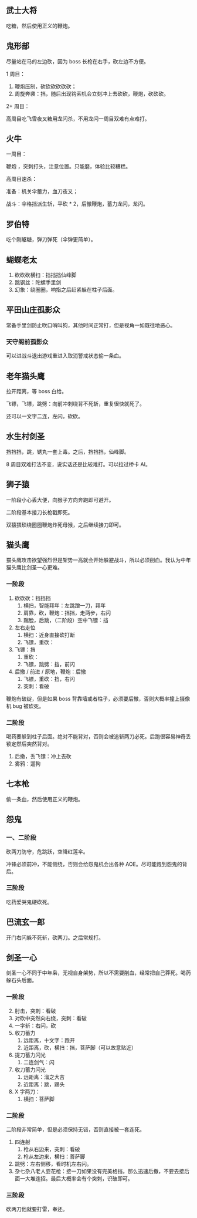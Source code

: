 ## 武士大将

吃糖，然后使用正义的鞭炮。

## 鬼形部

尽量站在马的左边砍，因为 boss 长枪在右手，砍左边不方便。

1 周目：

1. 鞭炮压制，砍砍砍砍砍砍；
2. 周旋奔袭：挡，随后出现钩索机会立刻冲上去砍砍，鞭炮，砍砍砍。

2+ 周目：

高周目吃飞雪夜叉糖用龙闪杀，不用龙闪一周目双难有点难打。

## 火牛

一周目：

鞭炮 ，突刺打头，注意位置。只能磨，体验比较糟糕。

高周目速杀：

准备：机关伞蓄力，血刀夜叉；

战斗：伞格挡派生斩，平砍 * 2，后撤鞭炮，蓄力龙闪，龙闪。

## 罗伯特

吃个刚躯糖，弹刀弹死（伞弹更简单）。

## 蝴蝶老太

1. 砍砍砍横扫：挡挡挡仙峰脚
2. 跳钢丝：陀螺手里剑
3. 幻象：绕圈圈，响指之后赶紧躲在柱子后面。

## 平田山庄孤影众

常备手里剑防止吹口哨叫狗，其他时间正常打，但是视角一如既往地恶心。

### 天守阁前孤影众

可以进战斗退出游戏重进入取消警戒状态偷一条血。

## 老年猫头鹰

拉开距离，等 boss 白给。

飞镖，飞镖，跳劈：向前冲刺绕背不死斩，重复很快就死了。

还可以一文字二连，左闪，砍砍。

## 水生村剑圣

挡挡挡，跳，锈丸一套上毒。之后，挡挡挡，仙峰脚。

8 周目双难打法不变，说实话还是比较难打。可以拉过桥卡 AI。

## 狮子猿

一阶段小心丢大便，向猴子方向奔跑即可避开。

二阶段基本接刀长枪戳即死。

双猿猥琐绕圈圈鞭炮炸死母猴，之后继续接刀即可。

## 猫头鹰

猫头鹰攻击欲望强烈但是架势一高就会开始躲避战斗，所以必须削血。我认为中年猫头鹰比剑圣一心更难。

### 一阶段

1. 砍砍砍：挡挡挡
   1. 横扫，智能拜年：左跳蹭一刀，拜年
   2. 肩靠，砍，鞭炮：挡挡，走两步，右闪
   3. 踹脸，后跳，（二阶段）空中飞镖：挡
2. 左右走位
   1. 横扫：近身直接砍打断
   2. 飞镖，重砍：
3. 飞镖：挡
   1. 重砍：
   2. 飞镖，跳劈：挡，前闪
4. 后撤 / 前进 / 原地，鞭炮：后撤
   1. 飞镖，重砍：挡，右闪
   2. 突刺：看破

鞭炮有破绽，但是如果 boss 背靠墙或者柱子，必须要后撤，否则大概率撞上摄像机 bug 被砍死。

### 二阶段

喝药要躲到柱子后面。绝对不能背对，否则会被追斩两刀必死。后跑很容易神奇丢锁定然后突然背对。

1. 后撤，丢飞镖：冲上去砍
2. 雾鸦：遛狗

## 七本枪

偷一条血，然后使用正义的鞭炮。

## 怨鬼

### 一、二阶段

砍两刀防守，危跳跃，空降红莲伞。

冲锋必须前冲，不能侧绕，否则会给怨鬼机会出各种 AOE。尽可能跑到怨鬼的背后。

### 三阶段

吃药爱哭鬼硬砍死。

## 巴流玄一郎

开门右闪躲不死斩，砍两刀。之后常规打。

## 剑圣一心

剑圣一心不同于中年枭，无视自身架势，所以不需要削血，经常把自己莽死。喝药躲石头后面。

### 一阶段

2. 肘击，突刺：看破
2. 对砍中突然向右绕，突刺：看破
3. 一字斩：右闪，砍
4. 收刀蓄力
   1. 远距离，十文字：跑开
   2. 近距离，砍，横扫：挡，菩萨脚（可以故意贴近）
5. 提刀蓄力闪光
   1. 二连剑气：闪
6. 收刀蓄力闪光
   1. 远距离：溜之大吉
   2. 近距离：跳，踢头
7. X 字两刀：
   1. 横扫：菩萨脚

### 二阶段

二阶段非常简单，但是必须保持无错，否则直接被一套连死。

1. 四连射
   1. 枪从右边来，突刺：看破
   2. 枪从左边来，横扫：菩萨脚
2. 跳劈：左右侧移，看时机左右闪。
3. 杂七杂八老人耍花枪：接一刀如果没有完美格挡，那么迅速后撤，不要去接后面一大堆连招。最后大概率会有个突刺，识破即可。

### 三阶段

砍两刀他就要打雷，奉还。